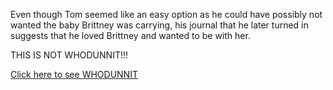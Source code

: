 
Even though Tom seemed like an easy option as he could have possibly not wanted the baby Brittney was carrying, his journal that he later turned in suggests that he loved Brittney and wanted to be with her. 

THIS IS NOT WHODUNNIT!!! 

[Click here to see WHODUNNIT](./scene5C.md)